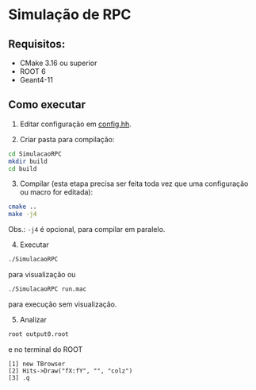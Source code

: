 # Simulação de RPC

## Requisitos:

- CMake 3.16 ou superior
- ROOT 6
- Geant4-11

## Como executar

1. Editar configuração em [config.hh](https://github.com/VitorContatoPalaveri/Simulacao-de-RPC/blob/main/SimulacaoRPC/include/config.hh).

2. Criar pasta para compilação:
```bash
cd SimulacaoRPC
mkdir build
cd build
```

3. Compilar (esta etapa precisa ser feita toda vez que uma configuração ou macro for editada):
```bash
cmake ..
make -j4
```
Obs.: `-j4` é opcional, para compilar em paralelo.

4. Executar
```bash
./SimulacaoRPC
```
para visualização ou
```bash
./SimulacaoRPC run.mac
```
para execução sem visualização.

5. Analizar
```bash
root output0.root
```
e no terminal do ROOT
```root
[1] new TBrowser
[2] Hits->Draw("fX:fY", "", "colz")
[3] .q
```
